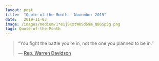 ```yaml
---
layout:	post
title:	"Quote of the Month — November 2019"
date:	2019-11-03
image: /images/medium/1*e1jSKxtWKSd59m_Q8GSp5g.png
tags: Quote-of-the-Month
---
```


  
> “You fight the battle you’re in, not the one you planned to be in.”
> 
> — [Rep. Warren Davidson](https://en.wikipedia.org/wiki/Warren_Davidson)

  